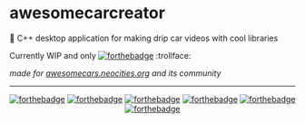 # awesomecarcreator

🥶 C++ desktop application for making drip car videos with cool libraries

Currently WIP and only [![forthebadge](https://forthebadge.com/images/badges/works-on-my-machine.svg)](https://forthebadge.com) :trollface:

*made for [awesomecars.neocities.org](https://awesomecars.neocities.org "🥶 website") and its community*

---

<p align="center">
	<a href="https://forthebadge.com"><img src="https://forthebadge.com/images/badges/made-with-c-plus-plus.svg" alt="forthebadge"/></a>
	<a href="https://forthebadge.com"><img src="https://media.discordapp.net/attachments/952581392569597962/954680153127129118/uses-vcpkg.png" alt="forthebadge"/></a>
	<a href="https://forthebadge.com"><img src="https://forthebadge.com/images/badges/designed-in-ms-paint.svg" alt="forthebadge"/></a>
	<a href="https://forthebadge.com"><img src="https://forthebadge.com/images/badges/compatibility-betamax.svg" alt="forthebadge"/></a>
	<a href="https://forthebadge.com"><img src="https://forthebadge.com/images/badges/uses-badges.svg" alt="forthebadge"/></a>
	<a href="https://forthebadge.com"><img src="https://media.discordapp.net/attachments/952581392569597962/954786252434059315/wasm-soonTM.png" alt="forthebadge"/></a>
</p>

